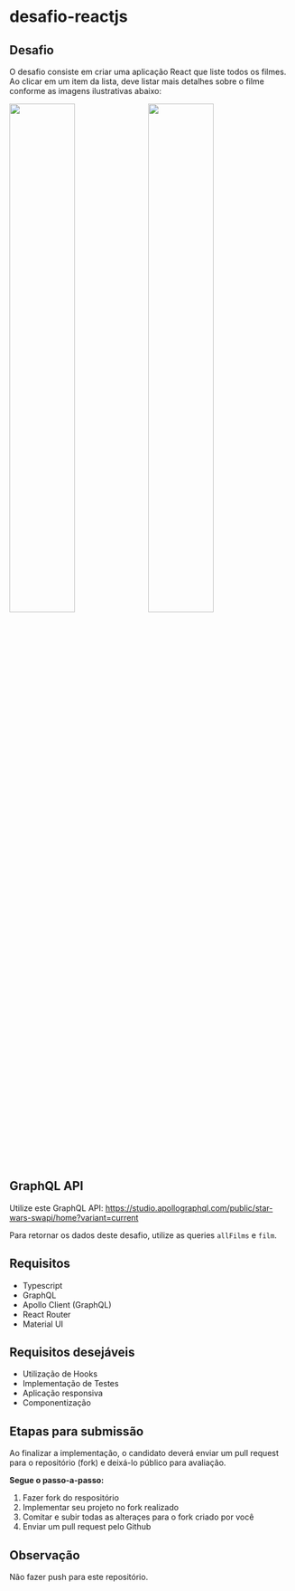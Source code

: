 # desafio-reactjs

## Desafio

O desafio consiste em criar uma aplicação React que liste todos os filmes. Ao clicar em um item da lista, deve listar mais detalhes sobre o filme conforme as imagens ilustrativas abaixo:

<div styles="display: flex">
  <img src="https://user-images.githubusercontent.com/8798970/207090471-f784a5e6-7d80-44b2-9cab-67ed5deb0c1e.png" width="48%">
  <img src="https://user-images.githubusercontent.com/8798970/207090630-a35253f6-921a-4243-a777-e46512878d73.png" width="48%">
</div>

## GraphQL API

Utilize este GraphQL API: https://studio.apollographql.com/public/star-wars-swapi/home?variant=current

Para retornar os dados deste desafio, utilize as queries `allFilms` e `film`.

## Requisitos

- Typescript
- GraphQL
- Apollo Client (GraphQL)
- React Router
- Material UI

## Requisitos desejáveis

- Utilização de Hooks
- Implementação de Testes
- Aplicação responsiva
- Componentização

## Etapas para submissão

Ao finalizar a implementação, o candidato deverá enviar um pull request para o repositório (fork) e deixá-lo público para avaliação.

**Segue o passo-a-passo:**

1. Fazer fork do respositório
2. Implementar seu projeto no fork realizado
3. Comitar e subir todas as alteraçes para o fork criado por você
4. Enviar um pull request pelo Github

## Observação

Não fazer push para este repositório.
